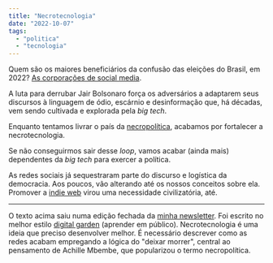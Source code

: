```yaml
---
title: "Necrotecnologia"
date: "2022-10-07"
tags: 
  - "politica"
  - "tecnologia"
---
```


Quem são os maiores beneficiários da confusão das eleições do Brasil, em 2022? [As corporações de social media](https://nucleo.jor.br/observatorio-de-impulsionamento-eleitoral/).

A luta para derrubar Jair Bolsonaro força os adversários a adaptarem seus discursos à linguagem de ódio, escárnio e desinformação que, há décadas, vem sendo cultivada e explorada pela _big tech_.

Enquanto tentamos livrar o país da [necropolítica](https://www.amazon.com.br/Necropolitica-Achille-Coordenador-Mbembe/dp/8566943503?keywords=necropolitica&qid=1665152775&qu=eyJxc2MiOiIxLjcwIiwicXNhIjoiMC43OSIsInFzcCI6IjEuMDMifQ%3D%3D&sprefix=necrop%2Caps%2C909&sr=8-1&linkCode=ll1&tag=eduf-20&linkId=8af1e70331412db26824523522407e6c&language=pt_BR&ref_=as_li_ss_tl), acabamos por fortalecer a necrotecnologia.

Se não conseguirmos sair desse _loop_, vamos acabar (ainda mais) dependentes da _big tech_ para exercer a política.

As redes sociais já sequestraram parte do discurso e logística da democracia. Aos poucos, vão alterando até os nossos conceitos sobre ela. Promover a [indie web](https://indieweb.org/) virou uma necessidade civilizatória, até.

* * *

O texto acima saiu numa edição fechada da [minha newsletter](https://eduf.me/newsletter). Foi escrito no melhor estilo [digital garden](https://youtu.be/k5wI5cH0SK0) (aprender em público). Necrotecnologia é uma ideia que preciso desenvolver melhor. É necessário descrever como as redes acabam empregando a lógica do "deixar morrer", central ao pensamento de Achille Mbembe, que popularizou o termo necropolítica.
